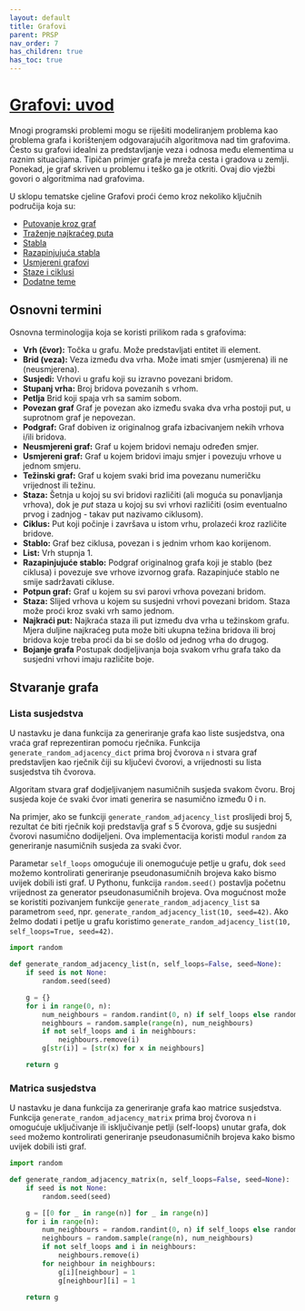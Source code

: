 ```yaml
---
layout: default
title: Grafovi
parent: PRSP
nav_order: 7
has_children: true
has_toc: true
---
```


# [Grafovi: uvod](https://cses.fi/book/book.pdf#chapter.11)

Mnogi programski problemi mogu se riješiti modeliranjem problema kao problema grafa i korištenjem odgovarajućih algoritmova nad tim grafovima.  Često su grafovi idealni za predstavljanje veza i odnosa među elementima u raznim situacijama. Tipičan primjer grafa je mreža cesta i gradova u zemlji. Ponekad, je graf skriven u problemu i teško ga je otkriti. Ovaj dio vježbi govori o algoritmima nad grafovima.

U sklopu tematske cjeline Grafovi proći ćemo kroz nekoliko ključnih područija koja su:

- [Putovanje kroz graf](../putovanje-kroz-graf)
- [Traženje najkraćeg puta](../najkraci-putovi.md)
- [Stabla](../stabla.md)
- [Razapinjujuća stabla](../razapinjujuca-stabla.md)
- [Usmjereni grafovi](../usmjereni-grafovi.md)
- [Staze i ciklusi](../staze-i-ciklusi.md)
- [Dodatne teme](../grafovi-dodatno.md)


## Osnovni termini

Osnovna terminologija koja se koristi prilikom rada s grafovima:

- **Vrh (čvor):**  Točka u grafu. Može predstavljati entitet ili element.
- **Brid (veza):** Veza između dva vrha. Može imati smjer (usmjerena) ili ne (neusmjerena).
- **Susjedi:** Vrhovi u grafu koji su izravno povezani bridom.
- **Stupanj vrha:**  Broj bridova povezanih s vrhom.
- **Petlja** Brid koji spaja vrh sa samim sobom.
- **Povezan graf** Graf je povezan ako između svaka dva vrha postoji put, u suprotnom
graf je nepovezan.
- **Podgraf:** Graf dobiven iz originalnog grafa izbacivanjem nekih vrhova i/ili bridova.
- **Neusmjereni graf:**  Graf u kojem bridovi nemaju određen smjer.
- **Usmjereni graf:**  Graf u kojem bridovi imaju smjer i povezuju vrhove u jednom smjeru.
- **Težinski graf:**  Graf u kojem svaki brid ima povezanu numeričku vrijednost ili težinu.
- **Staza:** Šetnja u kojoj su svi bridovi različiti (ali moguća su ponavljanja vrhova), dok je
*put* staza u kojoj su svi vrhovi različiti (osim eventualno prvog i zadnjog - takav put nazivamo ciklusom).
- **Ciklus:** Put koji počinje i završava u istom vrhu, prolazeći kroz različite bridove.
- **Stablo:** Graf bez ciklusa, povezan i s jednim vrhom kao korijenom.
- **List:** Vrh stupnja 1.
- **Razapinjujuće stablo:** Podgraf originalnog grafa koji je stablo (bez ciklusa) i povezuje sve vrhove izvornog grafa. Razapinjuće stablo ne smije sadržavati cikluse.
- **Potpun graf:**  Graf u kojem su svi parovi vrhova povezani bridom.
- **Staza:** Slijed vrhova u kojem su susjedni vrhovi povezani bridom. Staza može proći kroz svaki vrh samo jednom.
- **Najkraći put:** Najkraća staza ili put između dva vrha u težinskom grafu. Mjera duljine najkraćeg puta može biti ukupna težina bridova ili broj bridova koje treba proći da bi se došlo od jednog vrha do drugog.
- **Bojanje grafa** Postupak dodjeljivanja boja svakom vrhu grafa tako da susjedni vrhovi imaju različite boje.

## Stvaranje grafa

### Lista susjedstva

U nastavku je dana funkcija za generiranje grafa kao liste susjedstva, ona vraća graf reprezentiran pomoću rječnika. Funkcija `generate_random_adjacency_dict` prima broj čvorova `n` i stvara graf predstavljen kao rječnik čiji su ključevi čvorovi, a vrijednosti su lista susjedstva tih čvorova.

Algoritam stvara graf dodjeljivanjem nasumičnih susjeda svakom čvoru. Broj susjeda koje će svaki čvor imati generira se nasumično između 0 i n.

Na primjer, ako se funkciji `generate_random_adjacency_list` proslijedi broj $5$, rezultat će biti rječnik koji predstavlja graf s 5 čvorova, gdje su susjedni čvorovi nasumično dodijeljeni. Ova implementacija koristi modul `random` za generiranje nasumičnih susjeda za svaki čvor.

Parametar `self_loops` omogućuje ili onemogućuje petlje u grafu, dok `seed` možemo kontrolirati generiranje pseudonasumičnih brojeva kako bismo uvijek dobili isti graf. U Pythonu, funkcija `random.seed()` postavlja početnu vrijednost za generator pseudonasumičnih brojeva. Ova mogućnost može se koristiti pozivanjem funkcije `generate_random_adjacency_list` sa parametrom `seed`, npr. `generate_random_adjacency_list(10, seed=42)`. Ako želmo dodati i petlje u grafu koristimo `generate_random_adjacency_list(10, self_loops=True, seed=42)`.

```python
import random

def generate_random_adjacency_list(n, self_loops=False, seed=None):
    if seed is not None:
        random.seed(seed)

    g = {}
    for i in range(0, n):
        num_neighbours = random.randint(0, n) if self_loops else random.randint(0, n - 1)
        neighbours = random.sample(range(n), num_neighbours)
        if not self_loops and i in neighbours:
            neighbours.remove(i)
        g[str(i)] = [str(x) for x in neighbours]

    return g
```

### Matrica susjedstva

U nastavku je dana funkcija za generiranje grafa kao matrice susjedstva. Funkcija `generate_random_adjacency_matrix` prima broj čvorova n i omogućuje uključivanje ili isključivanje petlji (self-loops) unutar grafa, dok `seed` možemo kontrolirati generiranje pseudonasumičnih brojeva kako bismo uvijek dobili isti graf.

```python
import random

def generate_random_adjacency_matrix(n, self_loops=False, seed=None):
    if seed is not None:
        random.seed(seed)

    g = [[0 for _ in range(n)] for _ in range(n)]
    for i in range(n):
        num_neighbours = random.randint(0, n) if self_loops else random.randint(0, n - 1)
        neighbours = random.sample(range(n), num_neighbours)
        if not self_loops and i in neighbours:
            neighbours.remove(i)
        for neighbour in neighbours:
            g[i][neighbour] = 1
            g[neighbour][i] = 1

    return g
```


